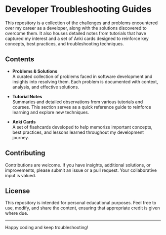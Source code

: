 # Developer Troubleshooting Guides

This repository is a collection of the challenges and problems encountered over my career as a developer, along with the solutions discovered to overcome them. It also houses detailed notes from tutorials that have captured my interest and a set of Anki cards designed to reinforce key concepts, best practices, and troubleshooting techniques.

## Contents

- **Problems & Solutions**  
  A curated collection of problems faced in software development and insights into resolving them. Each problem is documented with context, analysis, and effective solutions.

- **Tutorial Notes**  
  Summaries and detailed observations from various tutorials and courses. This section serves as a quick reference guide to reinforce learning and explore new techniques.

- **Anki Cards**  
  A set of flashcards developed to help memorize important concepts, best practices, and lessons learned throughout my development journey.


## Contributing

Contributions are welcome. If you have insights, additional solutions, or improvements, please submit an issue or a pull request. Your collaborative input is valued.

## License

This repository is intended for personal educational purposes. Feel free to use, modify, and share the content, ensuring that appropriate credit is given where due.

---

Happy coding and keep troubleshooting!
